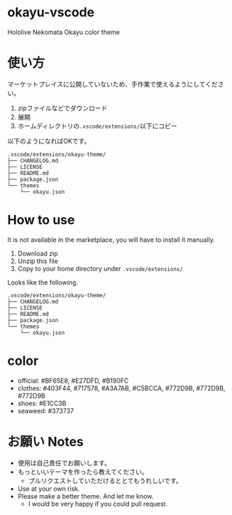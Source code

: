 # okayu-vscode
Hololive Nekomata Okayu color theme

# 使い方
マーケットプレイスに公開していないため、手作業で使えるようにしてください。
1. zipファイルなどでダウンロード
1. 展開
1. ホームディレクトリの`.vscode/extensions/`以下にコピー

以下のようになればOKです。
```
.vscode/extensions/okayu-theme/
├── CHANGELOG.md
├── LICENSE
├── README.md
├── package.json
└── themes
    └── okayu.json
```

# How to use
It is not available in the marketplace, you will have to install it manually.
1. Download zip
1. Unzip this file
1. Copy to your home directory under `.vscode/extensions/`

Looks like the following.
```
.vscode/extensions/okayu-theme/
├── CHANGELOG.md
├── LICENSE
├── README.md
├── package.json
└── themes
    └── okayu.json
```

# color
* official: #BF65E8, #E27DFD, #B190FC
* clothes: #403F44, #717578, #A3A7AB, #C5BCCA, #772D9B, #772D9B, #772D9B
* shoes: #E1CC3B
* seaweed: #373737

# お願い Notes
* 使用は自己責任でお願いします。
* もっといいテーマを作ったら教えてください。
    * プルリクエストしていただけるととてもうれしいです。
* Use at your own risk.
* Please make a better theme. And let me know.
    * I would be very happy if you could pull request.
